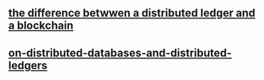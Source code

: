## [the difference betwwen a  distributed ledger and a blockchain](https://bitsonblocks.net/2017/02/20/whats-the-difference-between-a-distributed-ledger-and-a-blockchain/)

## [on-distributed-databases-and-distributed-ledgers](https://gendal.me/2016/11/08/on-distributed-databases-and-distributed-ledgers/)

